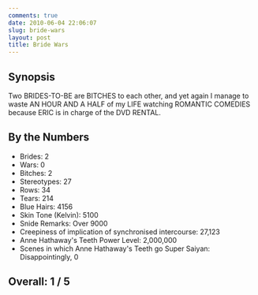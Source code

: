 ```yaml
---
comments: true
date: 2010-06-04 22:06:07
slug: bride-wars
layout: post
title: Bride Wars
---
```


## Synopsis

Two BRIDES-TO-BE are BITCHES to each other, and yet again I manage to waste AN HOUR AND A HALF of my LIFE watching ROMANTIC COMEDIES because ERIC is in charge of the DVD RENTAL.

## By the Numbers

* Brides: 2
* Wars: 0
* Bitches: 2
* Stereotypes: 27
* Rows: 34
* Tears: 214
* Blue Hairs: 4156
* Skin Tone (Kelvin): 5100
* Snide Remarks: Over 9000
* Creepiness of implication of synchronised intercourse: 27,123
* Anne Hathaway's Teeth Power Level: 2,000,000
* Scenes in which Anne Hathaway's Teeth go Super Saiyan: Disappointingly, 0

## Overall: 1 / 5
